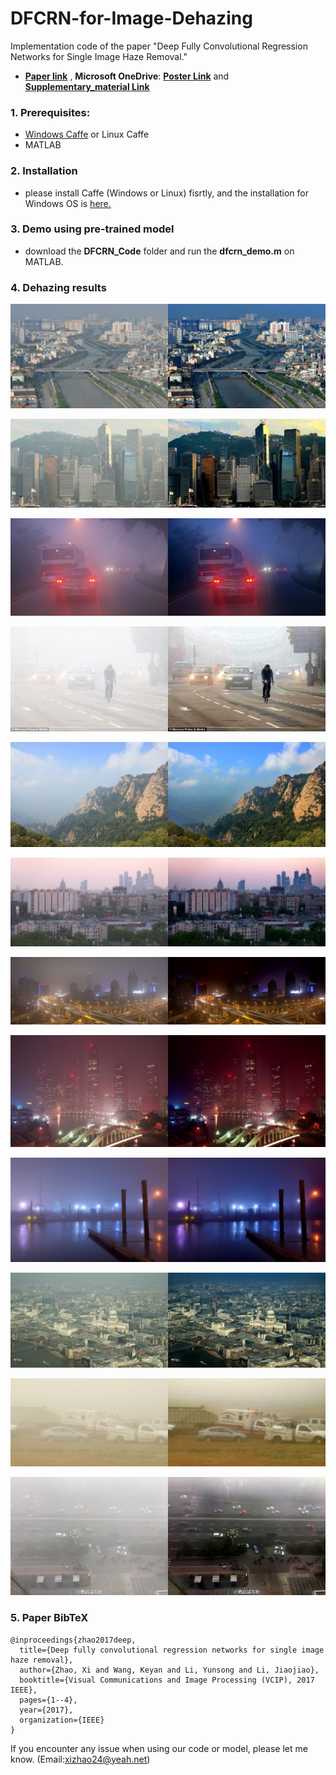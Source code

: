 # DFCRN-for-Image-Dehazing   

Implementation code of the paper "Deep Fully Convolutional Regression Networks for Single Image Haze Removal."

* [**Paper link**](http://ieeexplore.ieee.org/document/8305035/)
, **Microsoft OneDrive**: [**Poster Link**](https://1drv.ms/b/s!AsBw8rgL7PtzfmJ0ER48cROAtRo) and [**Supplementary_material Link**](https://1drv.ms/b/s!AsBw8rgL7Ptzfx2fzKtLSkFcR1c)

### 1. Prerequisites:

* [Windows Caffe](https://github.com/microsoft/caffe) or Linux Caffe
* MATLAB

### 2. Installation

* please install Caffe (Windows or Linux) fisrtly, and the installation for Windows OS is [here.](https://github.com/microsoft/caffe)  

### 3. Demo using pre-trained model

* download the **DFCRN\_Code** folder and run the **dfcrn_demo.m** on MATLAB.

### 4. Dehazing results

![](images/pic4.jpg)

![](images/pic2.jpg)

![](images/night_pic3.jpg)

![](images/pic6.jpg)

![](images/pic5.jpg)

![](images/pic1.jpg)

![](images/night_pic2.jpg)

![](images/night_pic1.jpg)

![](images/night_pic4.jpg)

![](images/pic3.jpg)

![](images/pic8.jpg)

![](images/pic7.jpg)


### 5. Paper BibTeX

    @inproceedings{zhao2017deep,
      title={Deep fully convolutional regression networks for single image haze removal},
      author={Zhao, Xi and Wang, Keyan and Li, Yunsong and Li, Jiaojiao},
      booktitle={Visual Communications and Image Processing (VCIP), 2017 IEEE},
      pages={1--4},
      year={2017},
      organization={IEEE}
    }


If you encounter any issue when using our code or model, please let me know. (Email:[xizhao24@yeah.net](https://github.com/AlphaNext))